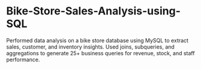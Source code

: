 # Bike-Store-Sales-Analysis-using-SQL
Performed data analysis on a bike store database using MySQL to extract sales, customer, and inventory insights. Used joins, subqueries, and aggregations to generate 25+ business queries for revenue, stock, and staff performance.
